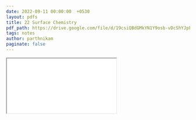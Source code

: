```yaml
---
date: 2022-09-11 00:00:00  +0530
layout: pdfs
title: 22 Surface Chemistry
pdf_path: https://drive.google.com/file/d/19csiQBdGMkYN1Y9osb-vDcShYJpFBjsu/preview?usp=sharing
tags: notes
author: parthnikam
paginate: false
---
```


<iframe class="embed-pdf" src="{{ page.pdf_path }}#toolbar=0" seamless="seamless" scrolling="no" style="overflow:hidden"></iframe>

